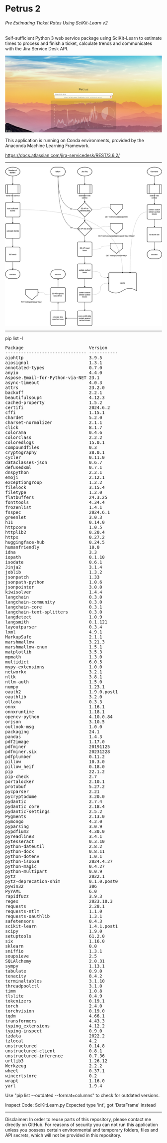 # Petrus 2
###### Pre Estimating Ticket Rates Using SciKit-Learn v2

Self-sufficient Python 3 web service package using SciKit-Learn to estimate times to process and finish a ticket, calculate trends and communicates with the Jira Service Desk API.

![Screenshot](src/screenshot.png "Petrus 2 Screenshot")

This application is running on Conda environments, provided by the Anaconda Machine Learning Framework.

https://docs.atlassian.com/jira-servicedesk/REST/3.6.2/

___

![Petrus 2 Flow Chart](src/petrus_v2.png "Petrus 2 Flow Chart")

___

pip list -l
<pre>
Package                         Version
------------------------------- -----------
aiohttp                         3.9.5
aiosignal                       1.3.1
annotated-types                 0.7.0
anyio                           4.4.0
Aspose.Email-for-Python-via-NET 23.1
async-timeout                   4.0.3
attrs                           23.2.0
backoff                         2.2.1
beautifulsoup4                  4.12.3
cached-property                 1.5.2
certifi                         2024.6.2
cffi                            1.15.1
chardet                         5.2.0
charset-normalizer              2.1.1
click                           8.1.7
colorama                        0.4.6
colorclass                      2.2.2
coloredlogs                     15.0.1
compoundfiles                   0.3
cryptography                    38.0.1
cycler                          0.11.0
dataclasses-json                0.6.7
defusedxml                      0.7.1
dnspython                       2.2.1
emoji                           2.12.1
exceptiongroup                  1.2.2
filelock                        3.15.4
filetype                        1.2.0
flatbuffers                     24.3.25
fonttools                       4.34.4
frozenlist                      1.4.1
fsspec                          2024.6.1
greenlet                        3.0.3
h11                             0.14.0
httpcore                        1.0.5
httplib2                        0.20.4
httpx                           0.27.2
huggingface-hub                 0.24.5
humanfriendly                   10.0
idna                            3.3
iopath                          0.1.10
isodate                         0.6.1
Jinja2                          3.1.4
joblib                          1.3.2
jsonpatch                       1.33
jsonpath-python                 1.0.6
jsonpointer                     3.0.0
kiwisolver                      1.4.4
langchain                       0.3.0
langchain-community             0.3.0
langchain-core                  0.3.1
langchain-text-splitters        0.3.0
langdetect                      1.0.9
langsmith                       0.1.121
layoutparser                    0.3.4
lxml                            4.9.1
MarkupSafe                      2.1.1
marshmallow                     3.21.3
marshmallow-enum                1.5.1
matplotlib                      3.5.3
mpmath                          1.3.0
multidict                       6.0.5
mypy-extensions                 1.0.0
networkx                        3.2.1
nltk                            3.8.1
ntlm-auth                       1.5.0
numpy                           1.23.1
oauth2                          1.9.0.post1
oauthlib                        3.2.0
ollama                          0.3.3
onnx                            1.16.1
onnxruntime                     1.18.1
opencv-python                   4.10.0.84
orjson                          3.10.5
outlook-msg                     1.0.0
packaging                       24.1
pandas                          1.4.3
pdf2image                       1.17.0
pdfminer                        20191125
pdfminer.six                    20231228
pdfplumber                      0.11.2
pillow                          10.3.0
pillow_heif                     0.18.0
pip                             22.1.2
pip-check                       2.7
portalocker                     2.10.1
protobuf                        5.27.2
pycparser                       2.21
pycryptodome                    3.20.0
pydantic                        2.7.4
pydantic_core                   2.18.4
pydantic-settings               2.5.2
Pygments                        2.13.0
pymongo                         4.2.0
pyparsing                       3.0.9
pypdfium2                       4.30.0
pyreadline3                     3.4.1
pytesseract                     0.3.10
python-dateutil                 2.8.2
python-docx                     0.8.11
python-dotenv                   1.0.1
python-iso639                   2024.4.27
python-magic                    0.4.27
python-multipart                0.0.9
pytz                            2022.1
pytz-deprecation-shim           0.1.0.post0
pywin32                         306
PyYAML                          6.0
rapidfuzz                       3.9.3
regex                           2023.10.3
requests                        2.28.1
requests-ntlm                   1.1.0
requests-oauthlib               1.3.1
safetensors                     0.4.3
scikit-learn                    1.4.1.post1
scipy                           1.9.0
setuptools                      61.2.0
six                             1.16.0
sklearn                         0.0
sniffio                         1.3.1
soupsieve                       2.5
SQLAlchemy                      2.0.31
sympy                           1.13.1
tabulate                        0.9.0
tenacity                        8.4.2
terminaltables                  3.1.10
threadpoolctl                   3.1.0
timm                            1.0.8
tlslite                         0.4.9
tokenizers                      0.19.1
torch                           2.4.0
torchvision                     0.19.0
tqdm                            4.66.1
transformers                    4.43.3
typing_extensions               4.12.2
typing-inspect                  0.9.0
tzdata                          2022.2
tzlocal                         4.2
unstructured                    0.14.8
unstructured-client             0.8.1
unstructured-inference          0.7.36
urllib3                         1.26.12
Werkzeug                        2.2.2
wheel                           0.37.1
wincertstore                    0.2
wrapt                           1.16.0
yarl                            1.9.4
</pre>

Use "pip list --outdated --format=columns" to check for outdated versions.

Inspect Code:
SciKitLearn.py
Expected type 'int', got 'DataFrame' instead

___

Disclaimer: In order to reuse parts of this repository, please contact me directly on GitHub. For reasons of security you can not run this application unless you possess certain environmental and temporary folders, files and API secrets, which will not be provided in this repository.